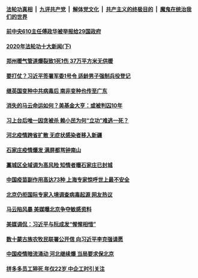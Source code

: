 

####  [法轮功真相](../../../../basic/blob/master/README.md?t=01070701) &nbsp;|&nbsp; [九评共产党](../../../../9ping.md/blob/master/README.md?t=01070701) &nbsp;|&nbsp; [解体党文化](../../../../jtdwh.md/blob/master/README.md?t=01070701)  &nbsp;|&nbsp; [共产主义的终极目的](../../../../gczydzjmd.md/blob/master/README.md?t=01070701) &nbsp;|&nbsp; [魔鬼在统治我们的世界](../../../../mgztzwmdsj.md/blob/master/README.md?t=01070701) 

#### [前中央610主任傅政华被举报给29国政府](../pages/soh5/461147.md?t=01070701) 
#### [2020年法轮功十大新闻(下)](../pages/soh5/461087.md?t=01070701) 
#### [郑州暖气管道爆裂致1死1伤 37万平方米无供暖](../pages/soh5/461036.md?t=01070701) 
#### [要打仗？习近平签署军委1号令 适龄男子强制兵役登记](../pages/soh5/461039.md?t=01070701) 
#### [继英国变种中共病毒后 南非变种也传至广东](../pages/soh5/461054.md?t=01070701) 
#### [消失的马云命运如何？美基金大亨：或被判囚10年](../pages/soh5/460997.md?t=01070701) 
#### [习上台后唯一因贪被杀 赖小民为何“立功”难逃一死？](../pages/soh5/461009.md?t=01070701) 
#### [河北疫情跨省扩散 无症状感染者移入新疆](../pages/soh5/461000.md?t=01070701) 
#### [石家庄疫情爆发 满屏都骂钟南山](../pages/soh5/460967.md?t=01070701) 
#### [藁城区全域调为高风险 知情者曝石家庄已封城](../pages/soh5/460982.md?t=01070701) 
#### [中国疫苗副作用高达73种 上海专家惊呼世上最不安全](../pages/soh5/460955.md?t=01070701) 
#### [北京仍拒国际专家入境调查病毒起源  网友热议](../pages/soh5/460931.md?t=01070701) 
#### [马云陷风暴 美媒曝北京争夺敏感资料](../pages/soh5/460922.md?t=01070701) 
#### [美媒调侃：习近平与阮成发“惺惺相惜”](../pages/soh5/460904.md?t=01070701) 
#### [数十蒙古族农牧民联署公开信  向习近平李克强请愿](../pages/soh5/460847.md?t=01070701) 
#### [中国疫情暗流涌动 河北继续爆 当局要求保北京](../pages/soh5/460853.md?t=01070701) 
#### [拼多多员工猝死 年仅22岁 中企工时引关注](../pages/soh5/460835.md?t=01070701) 
